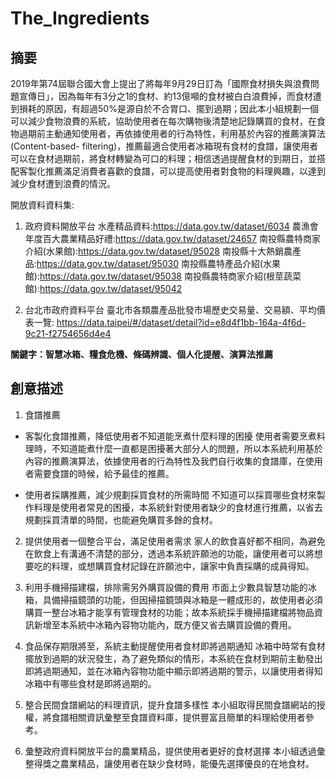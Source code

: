# The_Ingredients
## 摘要
2019年第74屆聯合國大會上提出了將每年9月29日訂為「國際食材損失與浪費問題宣傳日」，因為每年有3分之1的食材、約13億噸的食材被白白浪費掉，而食材遭到損耗的原因，有超過50%是源自於不合胃口、擺到過期；因此本小組規劃一個可以減少食物浪費的系統，協助使用者在每次購物後清楚地記錄購買的食材，在食物過期前主動通知使用者，再依據使用者的行為特性，利用基於內容的推薦演算法(Content-based- filtering)，推薦最適合使用者冰箱現有食材的食譜，讓使用者可以在食材過期前，將食材轉變為可口的料理；相信透過提醒食材的到期日，並搭配客製化推薦滿足消費者喜歡的食譜，可以提高使用者對食物的料理興趣，以達到減少食材遭到浪費的情況。

開放資料資料集:
1.	政府資料開放平台
水產精品資料:https://data.gov.tw/dataset/6034
農漁會年度百大農業精品好禮:https://data.gov.tw/dataset/24657
南投縣農特商家介紹(水果館):https://data.gov.tw/dataset/95028
南投縣十大熱銷農產品:https://data.gov.tw/dataset/95030
南投縣農特產品介紹(水果館):https://data.gov.tw/dataset/95038
南投縣農特商家介紹(根莖蔬菜館):https://data.gov.tw/dataset/95042

2.	台北市政府資料平台
臺北市各類農產品批發市場歷史交易量、交易額、平均價表一覽:
https://data.taipei/#/dataset/detail?id=e8d4f1bb-164a-4f6d-9c21-f2754656d4e4

**關鍵字：智慧冰箱、糧食危機、條碼辨識、個人化提醒、演算法推薦**

## 創意描述
1.	食譜推薦
- 客製化食譜推薦，降低使用者不知道能烹煮什麼料理的困擾
使用者需要烹煮料理時，不知道能煮什麼一直都是困擾著大部分人的問題，所以本系統利用基於內容的推薦演算法，依據使用者的行為特性及我們自行收集的食譜庫，在使用者需要食譜的時候，給予最佳的推薦。

- 使用者採購推薦，減少規劃採買食材的所需時間
不知道可以採買哪些食材來製作料理是使用者常見的困擾，本系統針對使用者缺少的食材進行推薦，以省去規劃採買清單的時間，也能避免購買多餘的食材。

2.	提供使用者一個整合平台，滿足使用者需求
家人的飲食喜好都不相同，為避免在飲食上有溝通不清楚的部分，透過本系統許願池的功能，讓使用者可以將想要吃的料理，或想購買食材記錄在許願池中，讓家中負責採購的成員得知。

3.	利用手機掃描建檔，排除需另外購買設備的費用
市面上少數具智慧功能的冰箱，具備掃描鏡頭的功能，但因掃描鏡頭與冰箱是一體成形的，故使用者必須購買一整台冰箱才能享有管理食材的功能；故本系統採手機掃描建檔將物品資訊新增至本系統中冰箱內容物功能內，既方便又省去購買設備的費用。

4.	食品保存期限將至，系統主動提醒使用者食材即將過期通知
冰箱中時常有食材擺放到過期的狀況發生，為了避免類似的情形，本系統在食材到期前主動發出即將過期通知，並在冰箱內容物功能中顯示即將過期的警示，以讓使用者得知冰箱中有哪些食材是即將過期的。

5.	整合民間食譜網站的料理資訊，提升食譜多樣性
本小組取得民間食譜網站的授權，將食譜相關資訊彙整至食譜資料庫，提供豐富且簡單的料理給使用者參考。

6.	彙整政府資料開放平台的農業精品，提供使用者更好的食材選擇
本小組透過彙整得獎之農業精品，讓使用者在缺少食材時，能優先選擇優良的在地食材。
